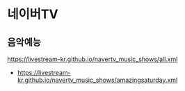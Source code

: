 # 네이버TV

## 음악예능
https://livestream-kr.github.io/navertv_music_shows/all.xml
- https://livestream-kr.github.io/navertv_music_shows/amazingsaturday.xml
